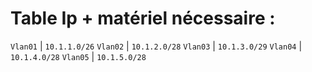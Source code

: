 
# Table Ip + matériel nécessaire :


`Vlan01` | `10.1.1.0/26`
`Vlan02` | `10.1.2.0/28`
`Vlan03` | `10.1.3.0/29`
`Vlan04` | `10.1.4.0/28`
`Vlan05` | `10.1.5.0/28`
